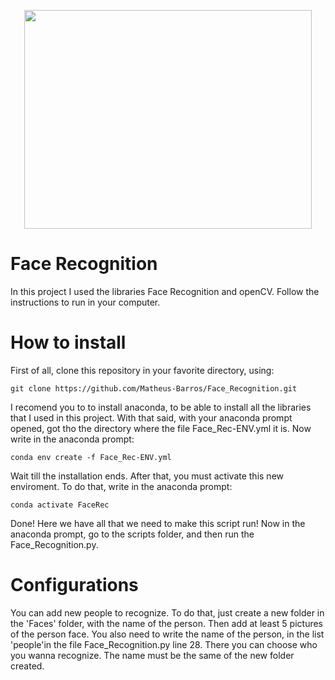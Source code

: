 <p align="center">
  <img width="460" height="350" src="https://user-images.githubusercontent.com/51465352/118380587-4a983b80-b5b9-11eb-9768-0cd7adcb8767.png">
</p>

# Face Recognition

In this project I used the libraries Face Recognition and openCV. Follow the instructions to run in your computer.

# How to install
First of all, clone this repository in your favorite directory, using:

    git clone https://github.com/Matheus-Barros/Face_Recognition.git

I recomend you to to install anaconda, to be able to install all the libraries that I used in this project. With that said, with your anaconda prompt opened, got tho the directory where the file Face_Rec-ENV.yml it is. Now write in the anaconda prompt:

    conda env create -f Face_Rec-ENV.yml

Wait till the installation ends. After that, you must activate this new enviroment. To do that, write in the anaconda prompt:

    conda activate FaceRec

Done! Here we have all that we need to make this script run! Now in the anaconda prompt, go to the scripts folder, and then run the Face_Recognition.py.

# Configurations

You can add new people to recognize. To do that, just create a new folder in the 'Faces' folder, with the name of the person. Then add at least 5 pictures of the person face. You also need to write the name of the person, in the list 'people'in the file Face_Recognition.py line 28. There you can choose who you wanna recognize. The name must be the same of the new folder created.
